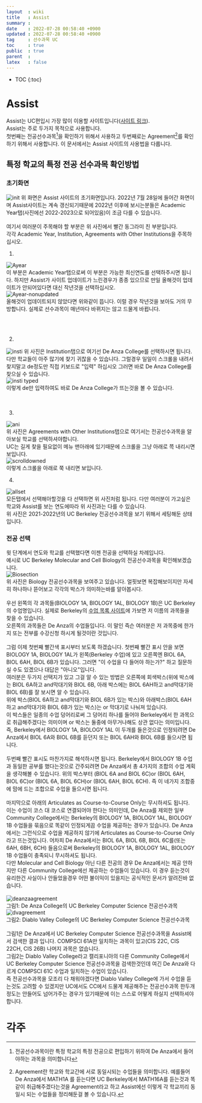 ```yaml
---
layout  : wiki
title   : Assist
summary : 
date    : 2022-07-28 00:58:40 +0900
updated : 2022-07-28 00:58:40 +0900
tag     : 선수과목 UC
toc     : true
public  : true
parent  : 
latex   : false
---
```

* TOC
{:toc}

# Assist
Assist는 UC편입시 가장 많이 이용할 사이트입니다([사이트 링크](https://assist.org/)).  
Assist는 주로 두가지 목적으로 사용합니다.  
첫번째는 전공선수과목[^1]을 확인하기 위해서 사용하고 두번째로는 Agreement[^2]를 확인하기 위해서 사용합니다.
이 문서에서는 Assist 사이트의 사용법을 다룹니다.

## 특정 학교의 특정 전공 선수과목 확인방법

### 초기화면
![init](https://user-images.githubusercontent.com/108209464/181757360-fe937a4c-fe3e-4f55-a5ea-9e367846368a.PNG)
위 화면은 Assist 사이트의 초기화면입니다. 2022년 7월 28일에 들어간 화면이며 Assist사이트는 계속 갱신되기때문에 2022년 이후에 보시는분들은 Academic Year탭(사진에선 2022-2023으로 되어있음)이 조금 다를 수 있습니다.  
<br/>
여기서 여러분이 주목해야 할 부분은 위 사진에서 빨간 동그라미 친 부분입니다.  
각각 Academic Year, Institution, Agreements with Other Institutions을 주목하십시오.  

1. 
![Ayear](https://user-images.githubusercontent.com/108209464/181758859-f417fec4-856a-4cdf-a07a-c341958d5400.PNG)  
이 부분은 Academic Year탭으로써 이 부분은 가능한 최신연도를 선택하주시면 됩니다. 하지만 Assist가 사이트 업데이트가 느린경우가 종종 있으므로 만일 올해것이 업데이트가 안되어있다면 대신 작년것을 선택하십시오.  
![Ayear-nonupdated](https://user-images.githubusercontent.com/108209464/181759934-8fe8be39-3fa6-473b-aa2b-11146a069363.PNG)  
올해것이 업데이트되지 않았다면 위와같이 뜹니다. 이럴 경우 작년것을 보아도 거의 무방합니다. 실제로 선수과목이 매년마다 바뀌지는 않고 드물게 바뀝니다.

<br/><br/>

2. 
![insti](https://user-images.githubusercontent.com/108209464/181760512-39a2c41b-8673-4e22-a5cd-0ef1545d012e.PNG)
위 사진은 Institution탭으로 여기선 De Anza College를 선택하시면 됩니다. 다만 학교들이 아주 많기에 찾기 귀찮을 수 있습니다. 그럴경우 일일이 스크롤을 내려서 찾지말고 de정도만 직접 키보드로 "입력" 하십시오 그러면 바로 De Anza College를 찾으실 수 있습니다.  
![insti typed](https://user-images.githubusercontent.com/108209464/181761331-2420d6a6-29e4-4dd3-8db6-5f649d4acbb6.PNG)  
이렇게 de만 입력하여도 바로 De Anza College가 뜨는것을 볼 수 있습니다.  
<br/><br/>

3. 
![ani](https://user-images.githubusercontent.com/108209464/181761873-89bcaa9c-0cfd-427b-8ebb-d5b89f3c962e.PNG)  
위 사진은 Agreements with Other Institutions탭으로 여기서는 전공선수과목을 알아보실 학교를 선택하셔야합니다.  
UC는 길게 찾을 필요없이 메뉴 맨아래에 있기때문에 스크롤을 그냥 아래로 쯕 내리시면 보입니다.  
![scrolldowned](https://user-images.githubusercontent.com/108209464/181762609-859b76fb-66d8-41e2-bde4-e27319af13e8.PNG)  
이렇게 스크롤을 아래로 쭉 내리면 보입니다.

4. 
![allset](https://user-images.githubusercontent.com/108209464/181763018-d7664ff3-4ed0-4dda-bc01-88f8f3a42f7e.PNG)  
모든탭에서 선택해아할것을 다 선택하면 위 사진처럼 됩니다. 다만 여러분이 가고싶은 학교와 Assist를 보는 연도에따라 위 사진과는 다를 수 있습니다.  
위 사진은 2021-2022년의 UC Berkeley 전공선수과목을 보기 위해서 세팅해둔 상태입니다.

### 전공 선택
윗 단계에서 연도와 학교를 선택했다면 이젠 전공을 선택하실 차례입니다.  
예시로 UC Berkeley Molecular and Cell Biology의 전공선수과목을 확인해보겠습니다.  
![Biosection](https://user-images.githubusercontent.com/108209464/181790047-d18707c4-684f-4e68-b436-527cf2527392.PNG)  
위 사진은 Biology 전공선수과목을 보여주고 있습니다. 얼핏보면 복잡해보이지만 자세히 하나하나 뜯어보고 각각의 박스가 의미하는바를 알아봅시다.  
<br/>
우선 왼쪽의 각 과목들(BIOLOGY 1A, BIOLOGY 1AL, BIOLOGY 1B)은 UC Berkeley의 수업명입니다. 실제로 Berkeley의 [수업 목록 사이트](https://classes.berkeley.edu/)에 가보면 저 이름의 과목들을 찾을 수 있습니다.  
오른쪽의 과목들은 De Anza의 수업들입니다. 이 말인 즉슨 여러분은 저 과목중에 한가지 또는 전부를 수강신청 하시게 될것이란 것입니다.  
<br/>
그럼 이제 첫번째 빨간색 표시부터 보도록 하겠습니다. 첫번째 빨간 표시 안을 보면 BIOLOGY 1A, BIOLOGY 1AL가 왼쪽(Berkeley 수업)에 있고 오른쪽엔 BIOL 6A, BIOL 6AH, BIOL 6B가 있습니다. 그러면 "이 수업을 다 들어야 하는가?" 하고 질문하실 수도 있겠으나 대답은 "아니오"입니다.  
여러분은 두가지 선택지가 있고 그걸 알 수 있는 방법은 오른쪽에 회색박스(위에 박스에는 BIOL 6A하고 and막대기와 BIOL 6B, 아래 박스에는 BIOL 6AH하고 and막대기와 BIOL 6B)를 잘 보시면 알 수 있습니다.  
위에 박스(BIOL 6A하고 and막대기와 BIOL 6B가 있는 박스)와 아래박스(BIOL 6AH하고 and막대기와 BIOL 6B가 있는 박스)는 or 막대기로 나눠져 있습니다.  
이 박스들은 일종의 수업 덩어리로써 그 덩어리 하나를 들어야 Berkeley에서 한 과목으로 취급해주겠다는 의미이며 or 박스는 둘중에 아무거나해도 상관 없다는 의미입니다.  
즉, Berkeley에서 BIOLOGY 1A, BIOLOGY 1AL 이 두개를 들은것으로 인정되려면 De Anza에서 BIOL 6A와 BIOL 6B를 듣던지 또는 BIOL 6AH와 BIOL 6B를 들으시면 됩니다.  
<br/>
두번째 빨간 표시도 마찬가지로 해석하시면 됩니다. Berkeley에서 BIOLOGY 1B 수업과 동일한 공부를 했다는것으로 간주되려면 De Anza에서 총 4가지의 조합의 수업 계획을 생각해볼 수 있습니다. 위의 박스부터 (BIOL 6A and BIOL 6C)or (BIOL 6AH, BIOL 6C)or (BIOL 6A, BIOL 6CH)or (BIOL 6AH, BIOL 6CH). 즉 이 네가지 조합중에 맘에 드는 조합으로 수업을 들으시면 됩니다.  
<br/>
마지막으로 아래의 Articulates as Course-to-Course Only는 무시하셔도 됩니다. 이는 수업이 코스 대 코스로 연결되어야 한다는 의미인데, De Anza를 제외한 일부 Community College에서는 Berkeley의 BIOLOGY 1A, BIOLOGY 1AL, BIOLOGY 1B 수업들을 묶음으로 똑같이 인정되게끔 수업을 제공하는 경우가 있습니다. De Anza에서는 그런식으로 수업을 제공하지 않기에 Articulates as Course-to-Course Only라고 뜨는것입니다. 어차피 De Anza에서는 BIOL 6A, BIOL 6B, BIOL 6C를(또는 6AH, 6BH, 6CH) 들음으로써 Berkeley의 BIOLOGY 1A, BIOLOGY 1AL, BIOLOGY 1B 수업들이 충족되니 무시하셔도 됩니다.  
다만 Molecular and Cell Biology 아닌 다른 전공의 경우 De Anza에서는 제공 안하지만 다른 Community College에선 제공하는 수업들이 있습니다. 이 경우 듣는것이 유리한건 사실이나 안들었을경우 어떤 불이익이 있을지는 공식적인 문서가 알려진바 없습니다.
<br/>
<br/>
![deanzaagreement](https://user-images.githubusercontent.com/108209464/181796492-3eed899c-bbef-42cb-86cf-8e4e91ad043a.PNG)  
그림1: De Anza College의 UC Berkeley Computer Science 전공선수과목  
![dvagreement](https://user-images.githubusercontent.com/108209464/181796516-ea11d6cc-4e4f-4982-893b-844239c6eb1e.PNG)  
그림2: Diablo Valley College의 UC Berkeley Computer Science 전공선수과목  
<br/>
그림1은 De Anza에서 UC Berkeley Computer Science 전공선수과목을 Assist에서 검색한 결과 입니다. COMPSCI 61A만 일치하는 과목이 있고(CIS 22C, CIS 22CH, CIS 26B) 나머지 과목은 없습니다.  
그림2는 Diablo Valley College라고 캘리포니아의 다른 Community College에서 UC Berkeley Computer Science 전공선수과목을 검색한것인데 여긴 De Anza와 다르게 COMPSCI 61C 수업과 일치하는 수업이 있습니다.  
즉 전공선수과목을 모조리 다 채워야겠다면 Diablo Valley College에 가서 수업을 듣는것도 고려할 수 있겠지만 UC에서도 CC에서 드물게 제공해주는 전공선수과목 한두개 정도는 안들어도 넘어가주는 경우가 있기때문에 이는 스스로 어떻게 하실지 선택하셔야 합니다.  


# 각주
[^1]: 전공선수과목이란 특정 학교의 특정 전공으로 편입하기 위하여 De Anza에서 들어야하는 과목을 의미합니다
[^2]: Agreement란 학교와 학교간에 서로 동일시되는 수업들을 의미합니다. 예를들어 De Anza에서 MATH1A 를 듣는다면 UC Berkeley에서 MATH16A를 듣는것과 똑같이 취급해주겠다는것을 Agreement라고 하고 Assist에선 이렇게 각 학교끼리 동일시 되는 수업들을 정리해둔걸 볼 수 있습니다.
